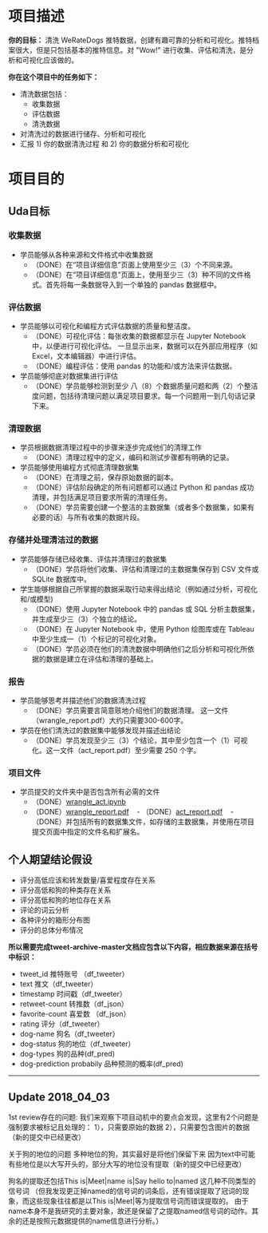 # 项目描述
**你的目标：**
清洗 WeRateDogs 推特数据，创建有趣可靠的分析和可视化。推特档案很大，但是只包括基本的推特信息。对 "Wow!" 进行收集、评估和清洗，是分析和可视化应该做的。

**你在这个项目中的任务如下：**
* 清洗数据包括：
    * 收集数据
    * 评估数据
    * 清洗数据
* 对清洗过的数据进行储存、分析和可视化
* 汇报 1) 你的数据清洗过程 和 2) 你的数据分析和可视化

# 项目目的

## Uda目标

### 收集数据
* 学员能够从各种来源和文件格式中收集数据
    - （DONE）在“项目详细信息”页面上使用至少三（3）个不同来源。
    - （DONE）在“项目详细信息”页面上，使用至少三（3）种不同的文件格式。首先将每一条数据导入到一个单独的 pandas 数据框中。

### 评估数据
* 学员能够以可视化和编程方式评估数据的质量和整洁度。
    - （DONE）可视化评估：每张收集的数据都显示在 Jupyter Notebook 中，以便进行可视化评估。 一旦显示出来，数据可以在外部应用程序（如 Excel，文本编辑器）中进行评估。
    - （DONE）编程评估：使用 pandas 的功能和/或方法来评估数据。
* 学员能够彻底对数据集进行评估
    - （DONE）学员能够检测到至少 八（8）个数据质量问题和两（2）个整洁度问题，包括待清理问题以满足项目要求。每一个问题用一到几句话记录下来。

### 清理数据
* 学员根据数据清理过程中的步骤来逐步完成他们的清理工作
    - （DONE）清理过程中的定义，编码和测试步骤都有明确的记录。
* 学员能够使用编程方式彻底清理数据集
    - （DONE）在清理之前，保存原始数据的副本。
    - （DONE）评估阶段确定的所有问题都可以通过 Python 和 pandas 成功清理，并包括满足项目要求所需的清理任务。
    - （DONE）学员需要创建一个整洁的主数据集（或者多个数据集，如果有必要的话）与所有收集的数据片段。

### 存储并处理清洁过的数据
* 学员能够存储已经收集、评估并清理过的数据集
    - （DONE）学员将他们收集、评估和清理过的主数据集保存到 CSV 文件或 SQLite 数据库中。
* 学生能够根据自己所掌握的数据采取行动来得出结论（例如通过分析，可视化和/或模型)
    - （DONE）使用 Jupyter Notebook 中的 pandas 或 SQL 分析主数据集，并生成至少三（3）个独立的结论。
    - （DONE）在 Jupyter Notebook 中，使用 Python 绘图库或在 Tableau 中至少生成一（1）个标记的可视化对象。
    - （DONE）学员必须在他们的清洗数据中明确他们之后分析和可视化所依据的数据是建立在评估和清理的基础上。

### 报告
* 学员能够思考并描述他们的数据清洗过程
    - （DONE）学员需要言简意赅地介绍他们的数据清理。 这一文件（wrangle_report.pdf）大约只需要300-600字。
* 学员在他们清洗过的数据集中能够发现并描述出结论
    - （DONE）学员发现至少三（3）个结论，其中至少包含一个（1）可视化。这一文件（act_report.pdf）至少需要 250 个字。

### 项目文件
* 学员提交的文件夹中是否包含所有必需的文件
    - （DONE）[wrangle_act.ipynb](https://github.com/erickzy/ND002_DAND_Project2_Data_Wrangler/blob/master/wrangle_act.ipynb)
    - （DONE）[wrangle_report.pdf](https://github.com/erickzy/ND002_DAND_Project2_Data_Wrangler/blob/master/wrangle_report.md)
    - （DONE）[act_report.pdf](https://github.com/erickzy/ND002_DAND_Project2_Data_Wrangler/blob/master/act_report.md)
    - （DONE）并包括所有的数据集文件，如存储的主数据集，并使用在项目提交页面中指定的文件名和扩展名。  

## 个人期望结论假设
* 评分高低应该和转发数量/喜爱程度存在关系
* 评分高低和狗的种类存在关系
* 评分高低和狗的地位存在关系
* 评论的词云分析
* 各种评分的箱形分布图
* 评分的总体分布情况

**所以需要完成tweet-archive-master文档应包含以下内容，相应数据来源在括号中标识：**

* tweet_id 推特账号 （df_tweeter）
* text 推文（df_tweeter）
* timestamp 时间戳（df_tweeter）
* retweet-count 转推数（df_json）
* favorite-count 喜爱数 （df_json）
* rating 评分（df_tweeter）
* dog-name 狗名（df_tweeter）
* dog-status 狗的地位（df_tweeter）
* dog-types 狗的品种(df_pred)
* dog-prediction probabily 品种预测的概率(df_pred)


---
## Update 2018_04_03
1st review存在的问题:
我们来观察下项目动机中的要点会发现，这里有2个问题是强制要求被标记且处理的： 1），只需要原始的数据 2），只需要包含图片的数据（新的提交中已经更改）

关于狗的地位的问题 多种地位的狗，其实最好是将他们保留下来 因为text中可能有些地位是以大写开头的，部分大写的地位没有提取（新的提交中已经更改）

狗名的提取还包括This is|Meet|name is|Say hello to|named 这几种不同类型的信号词 
（但我发现更正掉named的信号词的词条后，还有错误提取了冠词的现象，而这些现象往往都是以This is|Meet|等为提取信号词而错误提取的。 由于name本身不是我研究的主要对象，故还是保留了之提取named信号词的动作。其余的还是按照元数据提供的name信息进行分析。）



